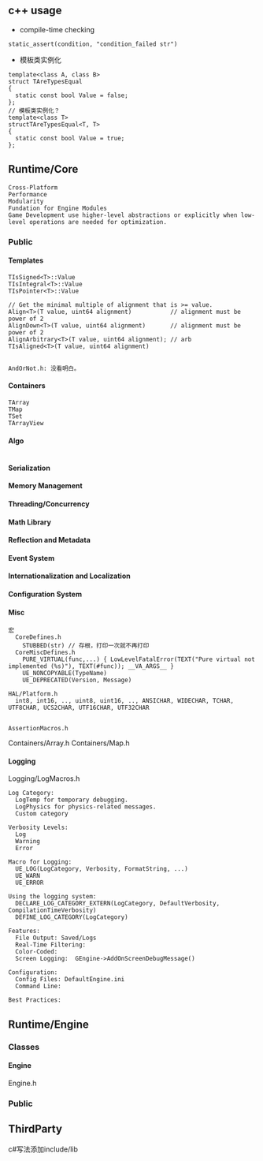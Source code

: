 ## c++ usage

- compile-time checking
```
static_assert(condition, "condition_failed str")
```

- 模板类实例化
```
template<class A, class B>
struct TAreTypesEqual
{
  static const bool Value = false;
};
// 模板类实例化？
template<class T>
structTAreTypesEqual<T, T>
{
  static const bool Value = true;
};
```


## Runtime/Core
```
Cross-Platform
Performance
Modularity
Fundation for Engine Modules
Game Development use higher-level abstractions or explicitly when low-level operations are needed for optimization.
```
### Public
#### Templates
```
TIsSigned<T>::Value
TIsIntegral<T>::Value
TIsPointer<T>::Value

// Get the minimal multiple of alignment that is >= value.
Align<T>(T value, uint64 alignment)           // alignment must be power of 2 
AlignDown<T>(T value, uint64 alignment)       // alignment must be power of 2
AlignArbitrary<T>(T value, uint64 alignment); // arb
TIsAligned<T>(T value, uint64 alignment)


AndOrNot.h: 没看明白。

```
#### Containers
```
TArray
TMap
TSet
TArrayView
```
#### Algo
```

```
#### Serialization
#### Memory Management
#### Threading/Concurrency
#### Math Library
#### Reflection and Metadata
#### Event System
#### Internationalization and Localization
#### Configuration System
#### Misc
```
宏
  CoreDefines.h
    STUBBED(str) // 存根，打印一次就不再打印
  CoreMiscDefines.h
    PURE_VIRTUAL(func,...) { LowLevelFatalError(TEXT("Pure virtual not implemented (%s)"), TEXT(#func)); __VA_ARGS__ }
    UE_NONCOPYABLE(TypeName)
    UE_DEPRECATED(Version, Message)
    
HAL/Platform.h
  int8, int16, .., uint8, uint16, .., ANSICHAR, WIDECHAR, TCHAR, UTF8CHAR, UCS2CHAR, UTF16CHAR, UTF32CHAR


AssertionMacros.h
```
Containers/Array.h
Containers/Map.h


#### Logging
Logging/LogMacros.h
```
Log Category:
  LogTemp for temporary debugging.
  LogPhysics for physics-related messages.
  Custom category

Verbosity Levels:
  Log
  Warning
  Error

Macro for Logging:
  UE_LOG(LogCategory, Verbosity, FormatString, ...)
  UE_WARN
  UE_ERROR

Using the logging system:
  DECLARE_LOG_CATEGORY_EXTERN(LogCategory, DefaultVerbosity, CompilationTimeVerbosity)
  DEFINE_LOG_CATEGORY(LogCategory)

Features:
  File Output: Saved/Logs
  Real-Time Filtering: 
  Color-Coded:
  Screen Logging:  GEngine->AddOnScreenDebugMessage()

Configuration:
  Config Files: DefaultEngine.ini
  Command Line:

Best Practices:
```


## Runtime/Engine
### Classes
#### Engine
Engine.h
### Public


## ThirdParty
c#写法添加include/lib

